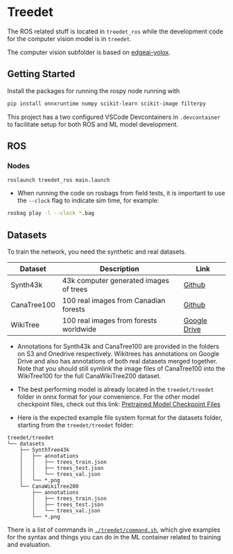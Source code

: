 # Treedet

The ROS related stuff is located in `treedet_ros` while the development code for the computer vision model is in `treedet`.

The computer vision subfolder is based on [edgeai-yolox](https://github.com/TexasInstruments/edgeai-yolox).

## Getting Started

Install the packages for running the rospy node running with

```sh
pip install onnxruntime numpy scikit-learn scikit-image filterpy
```

This project has a two configured VSCode Devcontainers in `.devcontainer` to facilitate setup for both ROS and ML model development.


## ROS

### Nodes

```
roslaunch treedet_ros main.launch
```

- When running the code on rosbags from field tests, it is important to use the `--clock` flag to indicate sim time, for example:
```sh
rosbag play -l --clock *.bag
```

## Datasets

To train the network, you need the synthetic and real datasets.

| Dataset     | Description                            | Link                                                                                                 |
| ----------- | -------------------------------------- | ---------------------------------------------------------------------------------------------------- |
| Synth43k    | 43k computer generated images of trees | [Github](https://github.com/norlab-ulaval/PercepTreeV1)                                              |
| CanaTree100 | 100 real images from Canadian forests  | [Github](https://github.com/norlab-ulaval/PercepTreeV1)                                              |
| WikiTree    | 100 real images from forests worldwide | [Google Drive](https://drive.google.com/drive/folders/1CBwYHaWVl0_Li1czkcmdCc6V6Mw0ee8D?usp=sharing) |

- Annotations for Synth43k and CanaTree100 are provided in the folders on S3 and Onedrive respectively. Wikitrees has annotations on Google Drive and also has annotations of both real datasets merged together. Note that you should still symlink the image files of CanaTree100 into the WikiTree100 for the full CanaWikiTree200 dataset.

- The best performing model is already located in the `treedet/treedet` folder in onnx format for your convenience. For the other model checkpoint files, check out this link: [Pretrained Model Checkpoint Files](https://drive.google.com/drive/folders/13LVyUGIS0vzHjzDNI97sHVZ7jDmVtHd1?usp=drive_link)

- Here is the expected example file system format for the datasets folder, starting from the `treedet/treedet` folder:

```
treedet/treedet
└── datasets
    ├── SynthTree43k
    │   ├── annotations
    │   │   ├── trees_train.json
    │   │   ├── trees_test.json
    │   │   └── trees_val.json
    │   └── *.png
    └── CanaWikiTree200
        ├── annotations
        │   ├── trees_train.json
        │   ├── trees_test.json
        │   └── trees_val.json
        └── *.png
```

There is a list of commands in [`./treedet/command.sh`](./treedet/commands.sh), which give examples for the syntax and things you can do in the ML container related to training and evaluation.